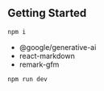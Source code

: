 ## Getting Started
```bash
npm i
```

- @google/generative-ai
- react-markdown
- remark-gfm

```bash
npm run dev
```
